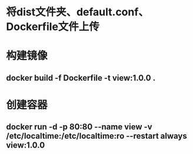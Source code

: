 # 将dist文件夹、default.conf、Dockerfile文件上传
# 构建镜像
## docker build -f Dockerfile -t view:1.0.0 .
# 创建容器
## docker run -d -p 80:80 --name view -v /etc/localtime:/etc/localtime:ro --restart always view:1.0.0
